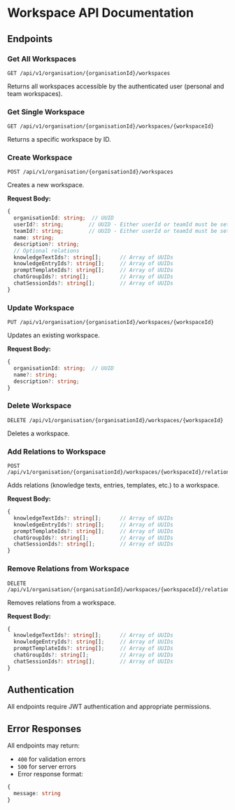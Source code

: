 # Workspace API Documentation

## Endpoints

### Get All Workspaces
```
GET /api/v1/organisation/{organisationId}/workspaces
```
Returns all workspaces accessible by the authenticated user (personal and team workspaces).

### Get Single Workspace
```
GET /api/v1/organisation/{organisationId}/workspaces/{workspaceId}
```
Returns a specific workspace by ID.

### Create Workspace
```
POST /api/v1/organisation/{organisationId}/workspaces
```
Creates a new workspace.

**Request Body:**
```typescript
{
  organisationId: string;  // UUID
  userId?: string;        // UUID - Either userId or teamId must be set
  teamId?: string;        // UUID - Either userId or teamId must be set
  name: string;
  description?: string;
  // Optional relations
  knowledgeTextIds?: string[];      // Array of UUIDs
  knowledgeEntryIds?: string[];     // Array of UUIDs
  promptTemplateIds?: string[];     // Array of UUIDs
  chatGroupIds?: string[];          // Array of UUIDs
  chatSessionIds?: string[];        // Array of UUIDs
}
```

### Update Workspace
```
PUT /api/v1/organisation/{organisationId}/workspaces/{workspaceId}
```
Updates an existing workspace.

**Request Body:**
```typescript
{
  organisationId: string;  // UUID
  name?: string;
  description?: string;
}
```

### Delete Workspace
```
DELETE /api/v1/organisation/{organisationId}/workspaces/{workspaceId}
```
Deletes a workspace.

### Add Relations to Workspace
```
POST /api/v1/organisation/{organisationId}/workspaces/{workspaceId}/relations
```
Adds relations (knowledge texts, entries, templates, etc.) to a workspace.

**Request Body:**
```typescript
{
  knowledgeTextIds?: string[];      // Array of UUIDs
  knowledgeEntryIds?: string[];     // Array of UUIDs
  promptTemplateIds?: string[];     // Array of UUIDs
  chatGroupIds?: string[];          // Array of UUIDs
  chatSessionIds?: string[];        // Array of UUIDs
}
```

### Remove Relations from Workspace
```
DELETE /api/v1/organisation/{organisationId}/workspaces/{workspaceId}/relations
```
Removes relations from a workspace.

**Request Body:**
```typescript
{
  knowledgeTextIds?: string[];      // Array of UUIDs
  knowledgeEntryIds?: string[];     // Array of UUIDs
  promptTemplateIds?: string[];     // Array of UUIDs
  chatGroupIds?: string[];          // Array of UUIDs
  chatSessionIds?: string[];        // Array of UUIDs
}
```

## Authentication

All endpoints require JWT authentication and appropriate permissions.

## Error Responses

All endpoints may return:
- `400` for validation errors
- `500` for server errors
- Error response format:
```typescript
{
  message: string
}
```
